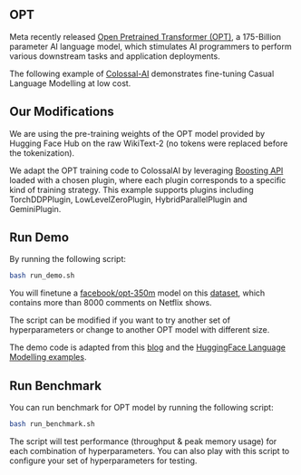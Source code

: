 <!---
Copyright 2020 The HuggingFace Team. All rights reserved.

Licensed under the Apache License, Version 2.0 (the "License");
you may not use this file except in compliance with the License.
You may obtain a copy of the License at

    http://www.apache.org/licenses/LICENSE-2.0

Unless required by applicable law or agreed to in writing, software
distributed under the License is distributed on an "AS IS" BASIS,
WITHOUT WARRANTIES OR CONDITIONS OF ANY KIND, either express or implied.
See the License for the specific language governing permissions and
limitations under the License.
-->

## OPT
Meta recently released [Open Pretrained Transformer (OPT)](https://github.com/facebookresearch/metaseq), a 175-Billion parameter AI language model, which stimulates AI programmers to perform various downstream tasks and application deployments.

The following example of [Colossal-AI](https://github.com/hpcaitech/ColossalAI) demonstrates fine-tuning Casual Language Modelling at low cost.


## Our Modifications

We are using the pre-training weights of the OPT model provided by Hugging Face Hub on the raw WikiText-2 (no tokens were replaced before
the tokenization).

We adapt the OPT training code to ColossalAI by leveraging [Boosting API](https://colossalai.org/docs/basics/booster_api) loaded with a chosen plugin, where each plugin corresponds to a specific kind of training strategy. This example supports plugins including TorchDDPPlugin, LowLevelZeroPlugin, HybridParallelPlugin and GeminiPlugin.

## Run Demo

By running the following script:
```bash
bash run_demo.sh
```
You will finetune a [facebook/opt-350m](https://huggingface.co/facebook/opt-350m) model on this [dataset](https://huggingface.co/datasets/hugginglearners/netflix-shows), which contains more than 8000 comments on Netflix shows.

The script can be modified if you want to try another set of hyperparameters or change to another OPT model with different size.

The demo code is adapted from this [blog](https://medium.com/geekculture/fine-tune-eleutherai-gpt-neo-to-generate-netflix-movie-descriptions-in-only-47-lines-of-code-40c9b4c32475) and  the [HuggingFace Language Modelling examples](https://github.com/huggingface/transformers/tree/main/examples/pytorch/language-modeling).



## Run Benchmark

You can run benchmark for OPT model by running the following script:
```bash
bash run_benchmark.sh
```
The script will test performance (throughput & peak memory usage) for each combination of hyperparameters. You can also play with this script to configure your set of hyperparameters for testing.
